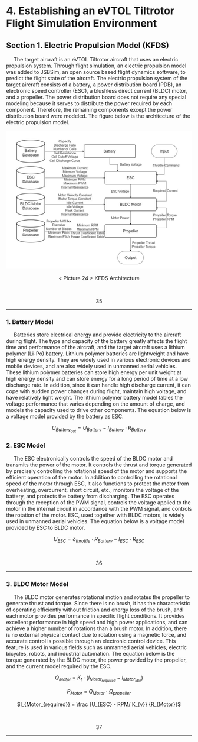 # 4. Establishing an eVTOL Tiltrotor Flight Simulation Environment

## Section 1. Electric Propulsion Model (KFDS)
$\quad$ The target aircraft is an eVTOL Tiltrotor aircraft that uses an electric propulsion system. Through flight simulation, an electric propulsion model was added to JSBSim, an open source based flight dynamics software, to predict the flight state of the aircraft. The electric propulsion system of the target aircraft consists of a battery, a power distribution board (PDB), an electronic speed controller (ESC), a blushless direct current (BLDC) motor, and a propeller. The power distribution board does not require any special modeling because it serves to distribute the power required by each component. Therefore, the 
remaining components except the power distribution board were modeled. The figure below is the architecture of the electric propulsion model.

<center>

  ![< Picture 24 > KFDS Architecture](final%20image/image24.png)
  
  < Picture 24 > KFDS Architecture

</center>

<br>
<p align="center">35

--------------------------------------------------------------------------
### 1. Battery Model
$\quad$ Batteries store electrical energy and provide electricity to the aircraft during flight. The type and capacity of the battery greatly affects the flight time and performance of the aircraft, and the target aircraft uses a lithium polymer (Li-Po) battery. Lithium polymer batteries are lightweight and have high energy density. They are widely used in various electronic devices and mobile devices, and are also widely used in unmanned aerial vehicles. These lithium polymer batteries can store high energy per unit weight at high energy density and can store energy for a long period of time at a low discharge rate. In addition, since it can handle high discharge current, it can cope with sudden power changes during flight, maintain high voltage, and have relatively light weight. The lithium polymer battery model tables the voltage performance that varies depending on the amount of charge, and models the capacity used to drive other components. The equation below is a voltage model provided by the battery as ESC.

<center>

$U_{Battery_{out}} = U_{Battery} - I_{Battery} \cdot R_{Battery}$

</center>

### 2. ESC Model
$\quad$ The ESC electronically controls the speed of the BLDC motor and transmits the power of the motor. It controls the thrust and torque generated by precisely controlling the rotational speed of the motor and supports the efficient operation of the motor. In addition to controlling the rotational speed of the motor through ESC, it also functions to protect the motor from overheating, overcurrent, short circuit, etc., monitors the voltage of the battery, and protects the battery from discharging. The ESC operates through the reception of the PWM signal, controls the voltage applied to the motor in the internal circuit in accordance with the PWM signal, and controls the rotation of the motor. ESC, used together with BLDC motors, is widely used in unmanned aerial vehicles. The equation below is a voltage model provided by ESC to BLDC motor.

<center>

$U_{ESC} = \delta_{throttle} \cdot R_{Battery} - I_{ESC} \cdot R_{ESC}$

</center>

<br>
<p align="center">36

--------------------------------------------------------------------------
### 3. BLDC Motor Model
$\quad$ The BLDC motor generates rotational motion and rotates the propeller to generate thrust and torque. Since there is no brush, it has the characteristic of operating efficiently without friction and energy loss of the brush, and each motor provides performance in specific flight conditions. It provides excellent performance in high speed and high power applications, and can achieve a higher number of rotations than a brush motor. In addition, there is no external physical contact due to rotation using a magnetic force, and accurate control is possible through an electronic control device. This feature is used in various fields such as unmanned aerial vehicles, electric bicycles, robots, and industrial automation. The equation below is the torque generated by the BLDC motor, the power provided by the propeller, and the current model required by the ESC.

<center>

$Q_{Motor}$ = $K_{t} \cdot (I_{Motor_{required}} - I_{Motor_{idle}}$)

$P_{Motor}$ = $Q_{Motor} \cdot \Omega_{propeller}$

$I_{Motor_{required}} = \frac {U_{ESC} - RPM/ K_{v}} {R_{Motor}}$

</center>

<br>
<p align="center">37

--------------------------------------------------------------------------
